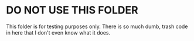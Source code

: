# DO NOT USE THIS FOLDER

This folder is for testing purposes only. There is so much dumb, trash code in here that I don't even know what it does.